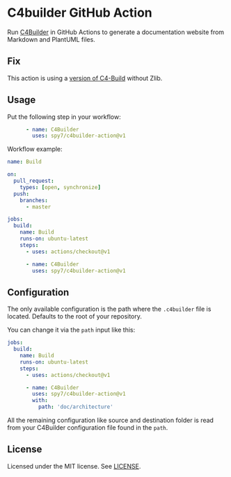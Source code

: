 # C4builder GitHub Action

Run [C4Builder](https://adrianvlupu.github.io/C4-Builder/) in GitHub Actions to generate a documentation website from Markdown and PlantUML files.

## Fix

This action is using a [version of C4-Build](https://github.com/yciabaud/C4-Builder#7b1444c4a307e63d1f9dc1ee5453bdde5ebc5378) without Zlib.

## Usage

Put the following step in your workflow:

```yml
      - name: C4Builder
        uses: spy7/c4builder-action@v1
```

Workflow example:

```yml
name: Build

on:
  pull_request:
    types: [open, synchronize]
  push:
    branches:
      - master

jobs:
  build:
    name: Build
    runs-on: ubuntu-latest
    steps:
      - uses: actions/checkout@v1

      - name: C4Builder
        uses: spy7/c4builder-action@v1
```

## Configuration

The only available configuration is the path where the `.c4builder` file is located.
Defaults to the root of your repository.

You can change it via the `path` input like this:

```yml
jobs:
  build:
    name: Build
    runs-on: ubuntu-latest
    steps:
      - uses: actions/checkout@v1

      - name: C4Builder
        uses: spy7/c4builder-action@v1
        with:
          path: 'doc/architecture'
```

All the remaining configuration like source and destination folder is read from your C4Builder configuration file found in the `path`.

## License

Licensed under the MIT license. See [LICENSE](LICENSE).

